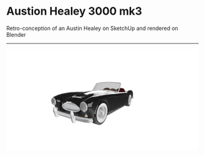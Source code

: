 # Austion Healey 3000 mk3

Retro-conception of an Austin Healey on SketchUp and rendered on Blender

---

<img src=austin-rendu.png>